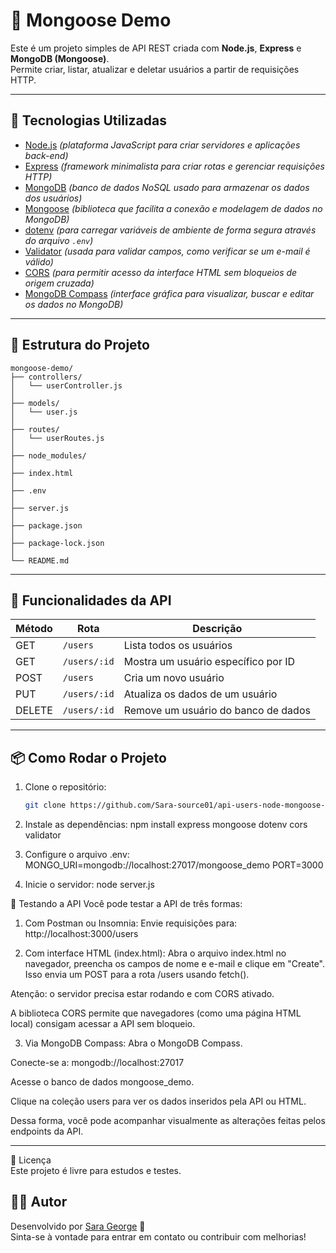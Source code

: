 # 🧪 Mongoose Demo

Este é um projeto simples de API REST criada com **Node.js**, **Express** e **MongoDB (Mongoose)**.  
Permite criar, listar, atualizar e deletar usuários a partir de requisições HTTP.

---

## 🚀 Tecnologias Utilizadas

- [Node.js](https://nodejs.org/) *(plataforma JavaScript para criar servidores e aplicações back-end)*
- [Express](https://expressjs.com/) *(framework minimalista para criar rotas e gerenciar requisições HTTP)*
- [MongoDB](https://www.mongodb.com/) *(banco de dados NoSQL usado para armazenar os dados dos usuários)*
- [Mongoose](https://mongoosejs.com/) *(biblioteca que facilita a conexão e modelagem de dados no MongoDB)*
- [dotenv](https://www.npmjs.com/package/dotenv) *(para carregar variáveis de ambiente de forma segura através do arquivo `.env`)*
- [Validator](https://www.npmjs.com/package/validator) *(usada para validar campos, como verificar se um e-mail é válido)*
- [CORS](https://www.npmjs.com/package/cors) *(para permitir acesso da interface HTML sem bloqueios de origem cruzada)*
- [MongoDB Compass](https://www.mongodb.com/products/compass) *(interface gráfica para visualizar, buscar e editar os dados no MongoDB)*



---

## 📂 Estrutura do Projeto

```plaintext
mongoose-demo/
├── controllers/
│   └── userController.js
│
├── models/
│   └── user.js
│
├── routes/
│   └── userRoutes.js
│
├── node_modules/
│
├── index.html
│
├── .env
│
├── server.js
│
├── package.json
│
├── package-lock.json
│
└── README.md
```
---

## 📌 Funcionalidades da API

| Método | Rota             | Descrição                          |
|--------|------------------|--------------------------------------|
| GET    | `/users`         | Lista todos os usuários              |
| GET    | `/users/:id`     | Mostra um usuário específico por ID  |
| POST   | `/users`         | Cria um novo usuário                 |
| PUT    | `/users/:id`     | Atualiza os dados de um usuário      |
| DELETE | `/users/:id`     | Remove um usuário do banco de dados  |

---

## 📦 Como Rodar o Projeto

1. Clone o repositório:
   ```bash
   git clone https://github.com/Sara-source01/api-users-node-mongoose-.git


2. Instale as dependências:
npm install express mongoose dotenv cors validator

3. Configure o arquivo .env:
MONGO_URI=mongodb://localhost:27017/mongoose_demo
PORT=3000

4. Inicie o servidor:
node server.js



🧪 Testando a API
Você pode testar a API de três formas:

1. Com Postman ou Insomnia:
Envie requisições para:
http://localhost:3000/users


2. Com interface HTML (index.html):
Abra o arquivo index.html no navegador, preencha os campos de nome e e-mail e clique em "Create".
Isso envia um POST para a rota /users usando fetch().

Atenção: o servidor precisa estar rodando e com CORS ativado.

A biblioteca CORS permite que navegadores (como uma página HTML local) consigam acessar a API sem bloqueio.

3. Via MongoDB Compass:
Abra o MongoDB Compass.

Conecte-se a:
mongodb://localhost:27017

Acesse o banco de dados mongoose_demo.

Clique na coleção users para ver os dados inseridos pela API ou HTML.

Dessa forma, você pode acompanhar visualmente as alterações feitas pelos endpoints da API.

---
📄 Licença  
Este projeto é livre para estudos e testes.


## 👩‍💻 Autor

Desenvolvido por [Sara George](https://github.com/Sara-source01) 🚀  
Sinta-se à vontade para entrar em contato ou contribuir com melhorias!

